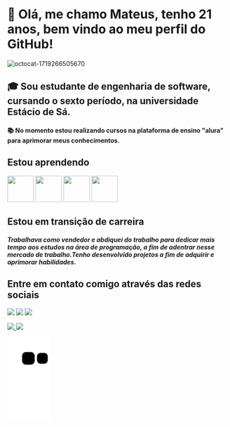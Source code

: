 # 👋 Olá, me chamo Mateus, tenho 21 anos, bem vindo ao meu perfil do GitHub! 
![octocat-1719266505670](https://github.com/MateusHenriqueOliveiraSantos/MateusHenriqueOliveiraSantos/assets/173493498/8716efde-897f-40eb-b4fa-b2ba5ae04c47)
## 🎓 Sou estudante de engenharia de software, cursando o sexto período, na universidade Estácio de Sá. 
#### 📚 No momento estou realizando cursos na plataforma de ensino "alura" para aprimorar meus conhecimentos. 
## Estou aprendendo 
<img src="https://cdn.jsdelivr.net/gh/devicons/devicon@latest/icons/java/java-original.svg" width="60" height="60"/>   <img src="https://cdn.jsdelivr.net/gh/devicons/devicon@latest/icons/javascript/javascript-original.svg" width="60" height="60"/>  <img src="https://cdn.jsdelivr.net/gh/devicons/devicon@latest/icons/git/git-original.svg" width="60" height="60"/>   <img src="https://cdn.jsdelivr.net/gh/devicons/devicon@latest/icons/github/github-original.svg" width="60" height="60"/> 
## Estou em transição de carreira 
##### Trabalhava como vendedor e abdiquei do trabalho para dedicar mais tempo aos estudos na área de programação, a fim de adentrar nesse mercado de trabalho.Tenho desenvolvido projetos a fim de adquirir e aprimorar habilidades. 
## Entre em contato comigo através das redes sociais 
<a href="https://instagram.com/Mateus_henrique_oliver" target="_blank"><img loading="lazy" src="https://img.shields.io/badge/-Instagram-%23E4405F?style=for-the-badge&logo=instagram&logoColor=white" target="_blank"></a>   <a href = "mailto:mateushenriqueo.santos@gmail.com"><img loading="lazy" src="https://img.shields.io/badge/Gmail-D14836?style=for-the-badge&logo=gmail&logoColor=white" target="_blank"></a>   <a href="https://www.linkedin.com/in/seu-usuário-linkedln-aqui" target="_blank"><img loading="lazy" src="https://img.shields.io/badge/-LinkedIn-%230077B5?style=for-the-badge&logo=linkedin&logoColor=white" target="_blank"></a> <div> <a href="https://github.com/MateusHenriqueOliveiraSantos"> <img loading="lazy" height="180em" src="https://github-readme-stats.vercel.app/api/top-langs/?username=MateusHenriqueOliveiraSantos&layout=compact&langs_count=7&theme=dracula"/> <img loading="lazy" height="180em" src="https://github-readme-stats.vercel.app/api?username=MateusHenriqueOliveiraSantos&show_icons=true&theme=dracula&include_all_commits=true&count_private=true"/> </div> 

![Snake animation](https://github.com/MateusHenriqueOliveiraSantos/MateusHenriqueOliveiraSantos/blob/output/github-contribution-grid-snake.svg)
